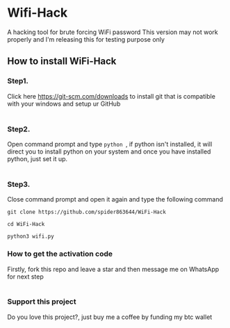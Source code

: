 # Wifi-Hack
A hacking tool for brute forcing WiFi password
This version may not work properly and I'm releasing this for testing purpose only
## How to install WiFi-Hack 
### Step1.
Click here https://git-scm.com/downloads to install git that is compatible with your windows and setup ur GitHub<br><br>
### Step2.
Open command prompt and type
```python ```, if python isn't installed, it will direct you to install python on your system and once you have installed python, just set it up.<br><br>
### Step3. 
Close command prompt and open it again and type the following command
```
git clone https://github.com/spider863644/WiFi-Hack
```
```
cd WiFi-Hack
```
```
python3 wifi.py
```
### How to get the activation code
Firstly, fork this repo and leave a star and then message me on WhatsApp for next step<br><br>
### Support this project
Do you love this project?, just buy me a coffee by funding my btc wallet
```

```
